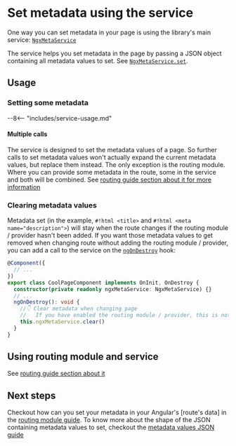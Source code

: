 # Set metadata using the service

One way you can set metadata in your page is using the library's main service: [`NgxMetaService`](../api/ngx-meta.ngxmetaservice.md)

The service helps you set metadata in the page by passing a JSON object containing all metadata values to set. See [`NgxMetaService.set`](../api/ngx-meta.ngxmetaservice.set.md).

## Usage

### Setting some metadata

--8<-- "includes/service-usage.md"

#### Multiple calls

The service is designed to set the metadata values of a page. So further calls to set metadata values won't actually expand the current metadata values, but replace them instead. The only exception is the routing module. Where you can provide some metadata in the route, some in the service and both will be combined. See [routing guide section about it for more information](./set-metadata-using-routing.md#using-routes-data-and-service)

### Clearing metadata values

Metadata set (in the example, `#!html <title>` and `#!html <meta name="description">`) will stay when the route changes if the routing module / provider hasn't been added. If you want those metadata values to get removed when changing route without adding the routing module / provider, you can add a call to the service on the [`ngOnDestroy`](https://angular.dev/guide/components/lifecycle#ngondestroy) hook:

```typescript
@Component({
  // ...
})
export class CoolPageComponent implements OnInit, OnDestroy {
  constructor(private readonly ngxMetaService: NgxMetaService) {}
  // ...
  ngOnDestroy(): void {
    //👇 Clear metadata when changing page
    //   If you have enabled the routing module / provider, this is not needed
    this.ngxMetaService.clear()
  }
}
```

## Using routing module and service

See [routing guide section about it](./set-metadata-using-routing.md#using-routes-data-and-service)

## Next steps

Checkout how can you set your metadata in your Angular's [route's data] in the [routing module guide](set-metadata-using-routing.md). To know more about the shape of the JSON containing metadata values to set, checkout the [metadata values JSON guide](metadata-values-json.md)
